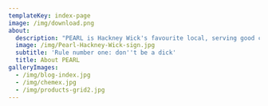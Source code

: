 ```yaml
---
templateKey: index-page
image: /img/download.png
about:
  description: "PEARL is Hackney Wick's favourite local, serving good coffee, brunch, dinner, craft beers, wine and cocktails.\nWe started our journey with nothing more than a DIY attitude. No, we weren't experts in hospitality by any stretch but we knew all we wanted\_from a\_local cafe was a warm greeting, excellent coffee and good value food. Taking over the old Hackney Pearl founded in 2011, we found\_ourselves in the epi-centre of an artistic warehouse community,\_our aesthetic\_fit perfectly. This was an environment\_with rough edges made beautiful by the interactions found everywhere you turn.\_\nWhen we opened in 2016 our friendly attitude carried us through the learning process. We listened to what our regulars wanted and became a firm part of the community,\_providing caffeine for artists,\_curing warehouse party hangovers with our generous brunches, even\_sharing a drink in the evening with our\_neighbours. What's more, we attracted some lovely\_people who wanted to be part of\_our team.\nOff the back\_of 'don't be a dick', we become\_something really special. A vibrant venue draped in\_plants, filled with local art, good music, delicious food, excellent coffee, craft beers and delicious cocktails all\_served by the friendliest team in East London.\n"
  image: /img/Pearl-Hackney-Wick-sign.jpg
  subtitle: 'Rule number one: don''t be a dick'
  title: About PEARL
galleryImages:
  - /img/blog-index.jpg
  - /img/chemex.jpg
  - /img/products-grid2.jpg
---
```


